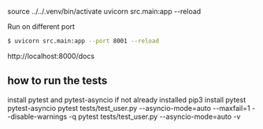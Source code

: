 source ../../.venv/bin/activate
uvicorn src.main:app --reload

Run on different port   
```bash
$ uvicorn src.main:app --port 8001 --reload
```

http://localhost:8000/docs

## how to run the tests
install pytest and pytest-asyncio if not already installed
pip3 install pytest pytest-asyncio
pytest tests/test_user.py --asyncio-mode=auto --maxfail=1 --disable-warnings -q
pytest tests/test_user.py --asyncio-mode=auto -v
